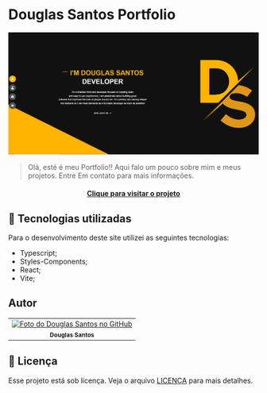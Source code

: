 # Douglas Santos Portfolio

![Resultado final do projeto](public/images/preview/preview.png)

> Olá, esté é meu Portfolio!! Aqui falo um pouco sobre mim e meus projetos. Entre Em contato para mais informações.
> 
<h4 align="center"><a href="https://douglas-santos-portfolio.netlify.app/">Clique para visitar o projeto</a></h4>

## 💼 Tecnologias utilizadas

Para o desenvolvimento deste site utilizei as seguintes tecnologias:

- Typescript;
- Styles-Components;
- React;
- Vite;

## Autor

<table>
  <tr>
    <td align="center">
      <a href="https://github.com/D0uglasSantos" title="Douglas Santos">
        <img src="https://avatars.githubusercontent.com/u/117314712?v=4" width="100px;" alt="Foto do Douglas Santos no GitHub"/><br>
        <sub>
          <b>Douglas Santos</b>
        </sub>
      </a>
    </td>
  </tr>
</table>


## 📝 Licença

Esse projeto está sob licença. Veja o arquivo [LICENÇA](LICENSE.md) para mais detalhes.
